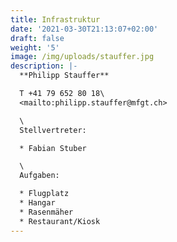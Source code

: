 ```yaml
---
title: Infrastruktur
date: '2021-03-30T21:13:07+02:00'
draft: false
weight: '5'
image: /img/uploads/stauffer.jpg
description: |-
  **Philipp Stauffer**

  T +41 79 652 80 18\
  <mailto:philipp.stauffer@mfgt.ch>

  \
  Stellvertreter:

  * Fabian Stuber

  \
  Aufgaben:

  * Flugplatz
  * Hangar
  * Rasenmäher
  * Restaurant/Kiosk
---
```


